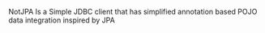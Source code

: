 NotJPA
Is a Simple JDBC client that has simplified annotation based POJO data integration
inspired by JPA 
